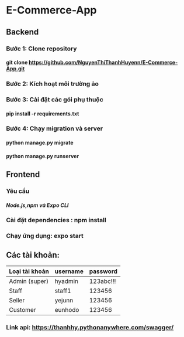 # E-Commerce-App

## Backend

### Bước 1: Clone repository
#### git clone https://github.com/NguyenThiThanhHuyenn/E-Commerce-App.git
### Bước 2: Kích hoạt môi trường ảo
### Bước 3: Cài đặt các gói phụ thuộc
#### pip install -r requirements.txt
### Bước 4: Chạy migration và server
#### python manage.py migrate
#### python manage.py runserver

## Frontend

### Yêu cầu
#### _Node.js,npm và Expo CLI_

### Cài đặt dependencies : npm install

### Chạy ứng dụng: expo start


## Các tài khoản:

| Loại tài khoản | username | password  |
|----------------|----------|-----------|
| Admin (super)  | hyadmin  | 123abc!!! |
| Staff          | staff1   | 123456    |
| Seller         | yejunn   | 123456    |
| Customer       | eunhodo  | 123456    |

### Link api: https://thanhhy.pythonanywhere.com/swagger/
